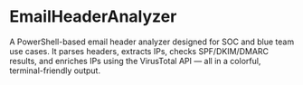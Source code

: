 # EmailHeaderAnalyzer
 A PowerShell-based email header analyzer designed for SOC and blue team use cases. It parses headers, extracts IPs, checks SPF/DKIM/DMARC results, and enriches IPs using the VirusTotal API — all in a colorful, terminal-friendly output.
